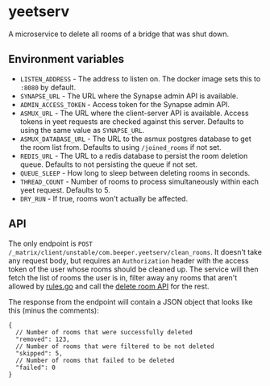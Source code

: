 # yeetserv
A microservice to delete all rooms of a bridge that was shut down.

## Environment variables
* `LISTEN_ADDRESS` - The address to listen on. The docker image sets this to
  `:8080` by default.
* `SYNAPSE_URL` - The URL where the Synapse admin API is available.
* `ADMIN_ACCESS_TOKEN` - Access token for the Synapse admin API.
* `ASMUX_URL` - The URL where the client-server API is available. Access tokens
  in yeet requests are checked against this server. Defaults to using the same
  value as `SYNAPSE_URL`.
* `ASMUX_DATABASE_URL` - The URL to the asmux postgres database to get the
  room list from. Defaults to using `/joined_rooms` if not set.
* `REDIS_URL` - The URL to a redis database to persist the room deletion queue.
  Defaults to not persisting the queue if not set.
* `QUEUE_SLEEP` - How long to sleep between deleting rooms in seconds.
* `THREAD_COUNT` - Number of rooms to process simultaneously within each yeet
  request. Defaults to 5.
* `DRY_RUN` - If true, rooms won't actually be affected.

## API
The only endpoint is `POST /_matrix/client/unstable/com.beeper.yeetserv/clean_rooms`.
It doesn't take any request body, but requires an `Authorization` header with the
access token of the user whose rooms should be cleaned up. The service will then
fetch the list of rooms the user is in, filter away any rooms that aren't allowed
by [rules.go](rules.go) and call the [delete room API] for the rest.

The response from the endpoint will contain a JSON object that looks like this
(minus the comments):

```jsonc
{
  // Number of rooms that were successfully deleted
  "removed": 123,
  // Number of rooms that were filtered to be not deleted
  "skipped": 5,
  // Number of rooms that failed to be deleted
  "failed": 0
}
```

[delete room API]: https://matrix-org.github.io/synapse/latest/admin_api/rooms.html#delete-room-api
